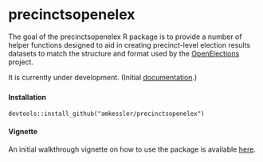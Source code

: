 
# precinctsopenelex

<!-- badges: start -->
<!-- badges: end -->

The goal of the precinctsopenelex R package is to provide a number of helper functions designed to aid in creating precinct-level election results datasets to match the structure and format used by the [OpenElections](https://github.com/openelections) project.  
  
It is currently under development. (Initial [documentation](https://amkessler.github.io/precinctsopenelex/).)  
  
  
###
#### Installation

```
devtools::install_github("amkessler/precinctsopenelex")

```   
#### Vignette  

An initial walkthrough vignette on how to use the package is available [here](https://amkessler.github.io/precinctsopenelex/articles/introductory-walkthrough.html). 

  
